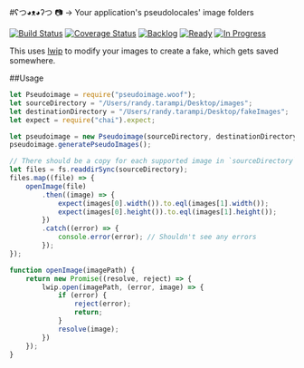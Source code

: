 #ʕつ◕ᴥ◕ʔつ 📷 → Your application's pseudolocales' image folders

[![Build Status](https://travis-ci.org/randytarampi/pseudoimage.woof.svg?branch=master)](https://travis-ci.org/randytarampi/pseudoimage.woof) [![Coverage Status](https://coveralls.io/repos/github/randytarampi/pseudoimage.woof/badge.svg?branch=master)](https://coveralls.io/github/randytarampi/pseudoimage.woof?branch=master) [![Backlog](https://badge.waffle.io/randytarampi/pseudoimage.woof.svg?label=Backlog&title=Backlog)](http://waffle.io/randytarampi/pseudoimage.woof) [![Ready](https://badge.waffle.io/randytarampi/pseudoimage.woof.svg?label=Ready&title=Ready)](http://waffle.io/randytarampi/pseudoimage.woof) [![In Progress](https://badge.waffle.io/randytarampi/pseudoimage.woof.svg?label=In%20Progress&title=In%20Progress)](http://waffle.io/randytarampi/pseudoimage.woof)

This uses [lwip](https://github.com/EyalAr/lwip) to modify your images to create a fake, which gets saved somewhere.

##Usage

```javascript
let Pseudoimage = require("pseudoimage.woof");
let sourceDirectory = "/Users/randy.tarampi/Desktop/images";
let destinationDirectory = "/Users/randy.tarampi/Desktop/fakeImages";
let expect = require("chai").expect;

let pseudoimage = new Pseudoimage(sourceDirectory, destinationDirectory);
pseudoimage.generatePseudoImages();

// There should be a copy for each supported image in `sourceDirectory` in `destinationDirectory`
let files = fs.readdirSync(sourceDirectory);
files.map((file) => {
	openImage(file)
		.then((image) => {
			expect(images[0].width()).to.eql(images[1].width());
			expect(images[0].height()).to.eql(images[1].height());
		})
		.catch((error) => {
			console.error(error); // Shouldn't see any errors
		});
});

function openImage(imagePath) {
	return new Promise((resolve, reject) => {
		lwip.open(imagePath, (error, image) => {
			if (error) {
				reject(error);
				return;
			}
			resolve(image);
		})
	});
}
```
